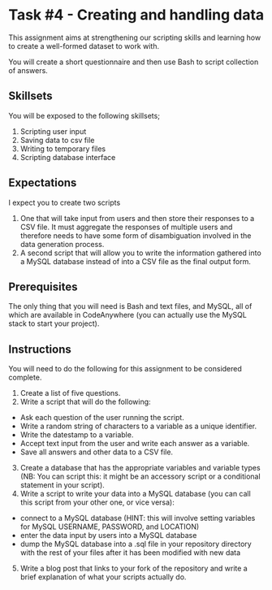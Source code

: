 # Task #4 - Creating and handling data

This assignment aims at strengthening our scripting skills and learning how to create a well-formed dataset to work with. 

You will create a short questionnaire and then use Bash to script collection of answers.

## Skillsets

You will be exposed to the following skillsets;

1. Scripting user input
2. Saving data to csv file
3. Writing to temporary files
4. Scripting database interface

## Expectations

I expect you to create two scripts 
1. One that will take input from users and then store their responses to a CSV file. It must aggregate the responses of multiple users and therefore needs to have some form of disambiguation involved in the data generation process. 
2. A second script that will allow you to write the information gathered into a MySQL database instead of into a CSV file as the final output form. 

## Prerequisites

The only thing that you will need is Bash and text files, and MySQL, all of which are available in CodeAnywhere (you can actually use the MySQL stack to start your project).

## Instructions

You will need to do the following for this assignment to be considered complete. 

1. Create a list of five questions.
2. Write a script that will do the following:
  - Ask each question of the user running the script.
  - Write a random string of characters to a variable as a unique identifier.
  - Write the datestamp to a variable.
  - Accept text input from the user and write each answer as a variable.
  - Save all answers and other data to a CSV file.
3. Create a database that has the appropriate variables and variable types (NB: You can script this: it might be an accessory script or a conditional statement in your script).
4. Write a script to write your data into a MySQL database (you can call this script from your other one, or vice versa):
  - connect to a MySQL database (HINT: this will involve setting variables for MySQL USERNAME, PASSWORD, and LOCATION)
  - enter the data input by users into a MySQL database 
  - dump the MySQL database into a .sql file in your repository directory with the rest of your files after it has been modified with new data
5. Write a blog post that links to your fork of the repository and write a brief explanation of what your scripts actually do. 
